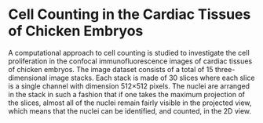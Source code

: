 # Cell Counting in the Cardiac Tissues of Chicken Embryos
A computational approach to cell counting is studied to investigate the cell proliferation in the confocal immunofluorescence images of cardiac tissues of chicken embryos. The image dataset consists of a total of 15 three-dimensional image stacks. Each stack is made of 30 slices where each slice is a single channel with dimension 512×512 pixels. The nuclei are arranged in the stack in such a fashion that if one takes the maximum projection of the slices, almost all of the nuclei remain fairly visible in the projected view, which means that the nuclei can be identified, and counted, in the 2D view.
